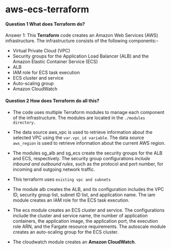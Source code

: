 # aws-ecs-terraform

#### Question 1 What does Terraform do?

Answer 1: This **Terraform** code creates an Amazon Web Services (AWS) infrastructure. The infrastructure consists of the following components:-

- Virtual Private Cloud (VPC)
- Security groups for the Application Load Balancer (ALB) and the Amazon Elastic Container Service (ECS)
- ALB
- IAM role for ECS task execution
- ECS cluster and service
- Auto-scaling group
- Amazon CloudWatch

#### Question 2 How does Terraform do all this?

- The code uses multiple Terraform modules to manage each component of the infrastructure. The modules are located in the `./modules directory.`

- The data source aws_vpc is used to retrieve information about the selected VPC using the `var.vpc_id variable`. The data source `aws_region` is used to retrieve information about the current AWS region.

- The modules sg_alb and sg_ecs create the security groups for the ALB and ECS, respectively. The security group configurations *include inbound and outbound rules*, such as the protocol and port number, for incoming and outgoing network traffic.

- This terraform uses `existing vpc and subnets`

- The module alb creates the ALB, and its configuration includes the VPC ID, security group list, subnet ID list, and application name. The iam module creates an IAM role for the ECS task execution.

- The ecs module creates an ECS cluster and service. The configurations include the cluster and service name, the number of application containers, the application image, the application port, the execution role ARN, and the Fargate resource requirements. The autoscale module creates an auto-scaling group for the ECS cluster.

- The cloudwatch module creates an **Amazon CloudWatch**.
